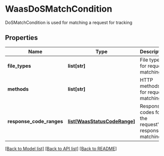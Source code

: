 # WaasDoSMatchCondition

DoSMatchCondition is used for matching a request for tracking

## Properties
Name | Type | Description | Notes
------------ | ------------- | ------------- | -------------
**file_types** | **list[str]** | File types for request matching.  | [optional] 
**methods** | **list[str]** | HTTP methods for request matching.  | [optional] 
**response_code_ranges** | [**list[WaasStatusCodeRange]**](WaasStatusCodeRange.md) | Response codes for the request&#39;s response matching.  | [optional] 

[[Back to Model list]](../README.md#documentation-for-models) [[Back to API list]](../README.md#documentation-for-api-endpoints) [[Back to README]](../README.md)


